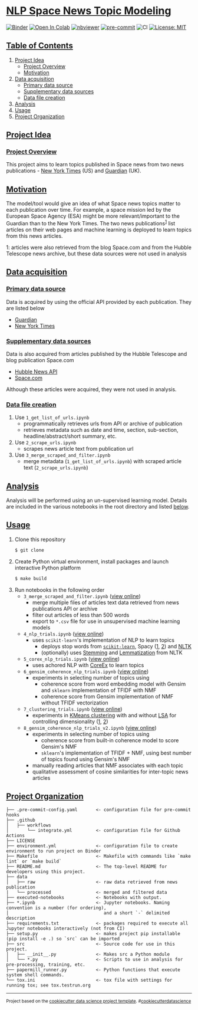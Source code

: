 # [NLP Space News Topic Modeling](#nlp-space-news-topic-modeling)

[![Binder](https://mybinder.org/badge_logo.svg)](https://mybinder.org/v2/gh/edesz/nlp-space-news-topic-modeling/master?urlpath=lab) [![Open In Colab](https://colab.research.google.com/assets/colab-badge.svg)](https://colab.research.google.com/github/nlp-space-news-topic-modeling/master/4_nlp_trials.ipynb) [![nbviewer](https://raw.githubusercontent.com/jupyter/design/master/logos/Badges/nbviewer_badge.svg)](https://nbviewer.jupyter.org/github/edesz/nlp-space-news-topic-modeling/tree/master/) [![pre-commit](https://img.shields.io/badge/pre--commit-enabled-brightgreen?logo=pre-commit&logoColor=white)](https://pre-commit.com/) ![CI](https://github.com/edesz/nlp-space-news-topic-modeling/workflows/CI/badge.svg) [![License: MIT](https://img.shields.io/badge/License-MIT-brightgreen.svg)](https://opensource.org/licenses/mit)

## [Table of Contents](#table-of-contents)
1. [Project Idea](#project-idea)
   * [Project Overview](#project-overview)
   * [Motivation](#motivation)
2. [Data acquisition](#data-acquisition)
   * [Primary data source](#primary-data-source)
   * [Supplementary data sources](#supplementary-data-sources)
   * [Data file creation](#data-file-creation)
3. [Analysis](#analysis)
4. [Usage](#usage)
5. [Project Organization](#project-organization)

## [Project Idea](#project-idea)

### [Project Overview](#project-overview)
This project aims to learn topics published in Space news from two news publications - [New York Times](https://www.nytimes.com/section/science/space) (US) and [Guardian](https://www.theguardian.com/science) (UK).

## [Motivation](#motivation)
The model/tool would give an idea of what Space news topics matter to each publication over time. For example, a space mission led by the European Space Agency (ESA) might be more relevant/important to the Guardian than to the New York Times. The two news publications<sup>[1](#myfootnote1)</sup> list articles on their web pages and machine learning is deployed to learn topics from this news articles.

<a name="myfootnote1">1</a>: articles were also retrieved from the blog Space.com and from the Hubble Telescope news archive, but these data sources were not used in analysis

## [Data acquisition](#data-acquisition)
### [Primary data source](#primary-data-source)
Data is acquired by using the official API provided by each publication. They are listed below
- [Guardian](https://open-platform.theguardian.com/)
- [New York Times](https://developer.nytimes.com/)

### [Supplementary data sources](#supplementary-data-sources)
Data is also acquired from articles published by the Hubble Telescope and blog publication Space.com
- [Hubble News API](http://hubblesite.org/api/documentation)
- [Space.com](https://www.space.com/)

Although these articles were acquired, they were not used in analysis.

### [Data file creation](#data-file-creation)
1. Use `1_get_list_of_urls.ipynb`
   - programmatically retrieves urls from API or archive of publication
   - retrieves metadata such as date and time, section, sub-section, headline/abstract/short summary, etc.
2. Use `2_scrape_urls.ipynb`
   - scrapes news article text from publication url
3. Use `3_merge_scraped_and_filter.ipynb`
   - merge metadata (`1_get_list_of_urls.ipynb`) with scraped article text (`2_scrape_urls.ipynb`)

## [Analysis](#anlysis)
Analysis will be performed using an un-supervised learning model. Details are included in the various notebooks in the root directory and listed [below](#usage).

## [Usage](#usage)
1. Clone this repository
   ```bash
   $ git clone
   ```
2. Create Python virtual environment, install packages and launch interactive Python platform
   ```bash
   $ make build
   ```
3. Run notebooks in the following order
   - `3_merge_scraped_and_filter.ipynb` ([view online](https://nbviewer.jupyter.org/github/edesz/nlp-space-news-tpoic-modeling/blob/master/3_merge_scraped_and_filter.ipynb))
     - merge multiple files of articles text data retrieved from news publications API or archive
     - filter out articles of less than 500 words
     - export to `*.csv` file for use in unsupervised machine learning models
   - `4_nlp_trials.ipynb` ([view online](https://nbviewer.jupyter.org/github/edesz/nlp-space-news-tpoic-modeling/blob/master/4_nlp_trials.ipynb))
     - uses `scikit-learn`'s implementation of NLP to learn topics
       - deploys stop words from [`scikit-learn`](https://awhan.wordpress.com/2016/06/05/scikit-learn-nlp-list-english-stopwords/), Spacy ([1](https://stackoverflow.com/a/41172279/4057186), [2](https://medium.com/@makcedward/nlp-pipeline-stop-words-part-5-d6770df8a936)) and [NLTK](https://www.geeksforgeeks.org/removing-stop-words-nltk-python/)
       - (optionally) uses [Stemming](http://www.nltk.org/howto/stem.html) and [Lemmatization](https://www.geeksforgeeks.org/python-lemmatization-with-nltk/) from NLTK
   - `5_corex_nlp_trials.ipynb` ([view online](https://nbviewer.jupyter.org/github/edesz/nlp-space-news-tpoic-modeling/blob/master/5_corex_nlp_trials.ipynb))
     - uses achored NLP with [CoreEx](https://github.com/gregversteeg/corex_topic) to learn topics
   - `6_gensim_coherence_nlp_trials.ipynb` ([view online](https://nbviewer.jupyter.org/github/edesz/nlp-space-news-tpoic-modeling/blob/master/6_gensim_nlp_trials.ipynb))
     - experiments in selecting number of topics using
       - coherence score from word embedding model with Gensim and `sklearn` implementation of TFIDF with NMF
       - coherence score from Gensim implementation of NMF without TFIDF vectorization
   - `7_clustering_trials.ipynb` ([view online](https://nbviewer.jupyter.org/github/edesz/nlp-space-news-tpoic-modeling/blob/master/7_clustering_trials.ipynb))
     - experiments in [KMeans clustering](https://en.wikipedia.org/wiki/K-means_clustering) with and without [LSA](https://en.wikipedia.org/wiki/Latent_semantic_analysis) for controlling dimensionality ([1](https://files.ifi.uzh.ch/stiller/CLOSER%202014/CSEDU/CSEDU/Information%20Technologies%20Supporting%20Learning/Full%20Papers/CSEDU_2014_88_CR.pdf), [2](https://www.quora.com/Can-I-combine-LSI-and-K-means-for-text-document-clustering-Are-there-any-sources-to-learn-about-it))
   - `8_gensim_coherence_nlp_trials_v2.ipynb` ([view online](https://nbviewer.jupyter.org/github/edesz/nlp-space-news-topic-modeling/blob/master/8_gensim_coherence_nlp_trials_v2.ipynb))
     - experiments in selecting number of topics using
       - coherence score from built-in coherence model to score Gensim's NMF
       - `sklearn`'s implementation of TFIDF + NMF, using best number of topics found using Gensim's NMF
     - manually reading articles that NMF associates with each topic
     - qualitative assessment of cosine similarities for inter-topic news articles

## [Project Organization](#project-organization)

    ├── .pre-commit-config.yaml       <- configuration file for pre-commit hooks
    ├── .github
    │   ├── workflows
    │       └── integrate.yml         <- configuration file for Github Actions
    ├── LICENSE
    ├── environment.yml               <- configuration file to create environment to run project on Binder
    ├── Makefile                      <- Makefile with commands like `make lint` or `make build`
    ├── README.md                     <- The top-level README for developers using this project.
    ├── data
    │   ├── raw                       <- raw data retrieved from news publication
    |   └── processed                 <- merged and filtered data
    ├── executed-notebooks            <- Notebooks with output.
    ├── *.ipynb                       <- Jupyter notebooks. Naming convention is a number (for ordering),
    │                                    and a short `-` delimited description
    ├── requirements.txt              <- packages required to execute all Jupyter notebooks interactively (not from CI)
    ├── setup.py                      <- makes project pip installable (pip install -e .) so `src` can be imported
    ├── src                           <- Source code for use in this project.
    │   ├── __init__.py               <- Makes src a Python module
    │   └── *.py                      <- Scripts to use in analysis for pre-processing, training, etc.
    ├── papermill_runner.py           <- Python functions that execute system shell commands.
    └── tox.ini                       <- tox file with settings for running tox; see tox.testrun.org

--------

<p><small>Project based on the <a target="_blank" href="https://drivendata.github.io/cookiecutter-data-science/">cookiecutter data science project template</a>. #<a target="_blank" href="https://asciinema.org/a/244658">cookiecutterdatascience</a></small></p>
